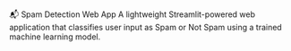 📬 Spam Detection Web App
A lightweight Streamlit-powered web application that classifies user input as Spam or Not Spam using a trained machine learning model.
